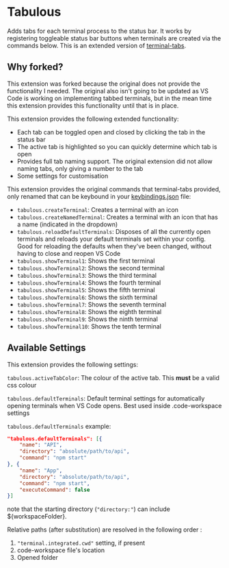 # Tabulous

Adds tabs for each terminal process to the status bar. It works by registering toggleable status bar buttons when terminals are created via the commands below. This is an extended version of [terminal-tabs](https://github.com/Tyriar/vscode-terminal-tabs).

## Why forked?

This extension was forked because the original does not provide the functionality I needed. The original also isn't going to be updated as VS Code is working on implementing tabbed terminals, but in the mean time this extension provides this functionality until that is in place.

This extension provides the following extended functionality:

- Each tab can be toggled open and closed by clicking the tab in the status bar
- The active tab is highlighted so you can quickly determine which tab is open
- Provides full tab naming support. The original extension did not allow naming tabs, only giving a number to the tab
- Some settings for customisation

This extension provides the original commands that terminal-tabs provided, only renamed that can be keybound in your [keybindings.json](https://code.visualstudio.com/docs/customization/keybindings#_customizing-shortcuts) file:

- `tabulous.createTerminal`: Creates a terminal with an icon
- `tabulous.createNamedTerminal`: Creates a terminal with an icon that has a name (indicated in the dropdown)
- `tabulous.reloadDefaultTerminals`: Disposes of all the currently open terminals and reloads your default terminals set within your config. Good for reloading the defaults when they've been changed, without having to close and reopen VS Code
- `tabulous.showTerminal1`: Shows the first terminal
- `tabulous.showTerminal2`: Shows the second terminal
- `tabulous.showTerminal3`: Shows the third terminal
- `tabulous.showTerminal4`: Shows the fourth terminal
- `tabulous.showTerminal5`: Shows the fifth terminal
- `tabulous.showTerminal6`: Shows the sixth terminal
- `tabulous.showTerminal7`: Shows the seventh terminal
- `tabulous.showTerminal8`: Shows the eighth terminal
- `tabulous.showTerminal9`: Shows the ninth terminal
- `tabulous.showTerminal10`: Shows the tenth terminal

## Available Settings

This extension provides the following settings:

`tabulous.activeTabColor`: The colour of the active tab. This **must** be a valid css colour

`tabulous.defaultTerminals`: Default terminal settings for automatically opening terminals when VS Code opens. Best used inside .code-workspace settings

`tabulous.defaultTerminals` example:

```json
"tabulous.defaultTerminals": [{
    "name": "API",
    "directory": "absolute/path/to/api",
    "command": "npm start"
}, {
    "name": "App",
    "directory": "absolute/path/to/api",
    "command": "npm start",
    "executeCommand": false
}]
```

note that the starting directory (`"directory:"`) can include ${workspaceFolder}.

Relative paths (after substitution) are resolved in the following order :
1. `"terminal.integrated.cwd"` setting, if present
2. code-workspace file's location
3. Opened folder
